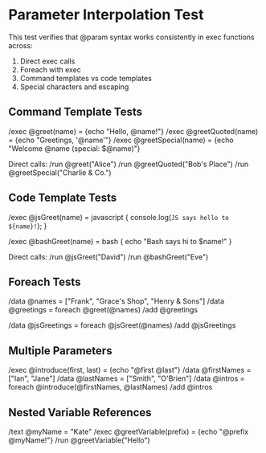 # Parameter Interpolation Test

This test verifies that @param syntax works consistently in exec functions across:
1. Direct exec calls
2. Foreach with exec
3. Command templates vs code templates
4. Special characters and escaping

## Command Template Tests

/exec @greet(name) = {echo "Hello, @name!"}
/exec @greetQuoted(name) = {echo "Greetings, '@name'"}
/exec @greetSpecial(name) = {echo "Welcome @name (special: \$@name)"}

Direct calls:
/run @greet("Alice")
/run @greetQuoted("Bob's Place")
/run @greetSpecial("Charlie & Co.")

## Code Template Tests

/exec @jsGreet(name) = javascript {
console.log(`JS says hello to ${name}!`);
}

/exec @bashGreet(name) = bash {
echo "Bash says hi to $name!"
}

Direct calls:
/run @jsGreet("David")
/run @bashGreet("Eve")

## Foreach Tests

/data @names = ["Frank", "Grace's Shop", "Henry & Sons"]
/data @greetings = foreach @greet(@names)
/add @greetings

/data @jsGreetings = foreach @jsGreet(@names)
/add @jsGreetings

## Multiple Parameters

/exec @introduce(first, last) = {echo "@first @last"}
/data @firstNames = ["Ian", "Jane"]
/data @lastNames = ["Smith", "O'Brien"]
/data @intros = foreach @introduce(@firstNames, @lastNames)
/add @intros

## Nested Variable References

/text @myName = "Kate"
/exec @greetVariable(prefix) = {echo "@prefix @myName!"}
/run @greetVariable("Hello")